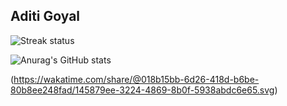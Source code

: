 ## Aditi Goyal

![Streak status](https://camo.githubusercontent.com/a01459c1fc0c4c575028f130390a3af2fa7bece9b8d276240d48a970230b6515/68747470733a2f2f6769746875622d726561646d652d73747265616b2d73746174732e6865726f6b756170702e636f6d2f3f757365723d6164697469676f79616c323931)

![Anurag's GitHub stats](https://github-readme-stats.vercel.app/api?username=aditigoyal291&show=reviews&theme=radical)

(https://wakatime.com/share/@018b15bb-6d26-418d-b6be-80b8ee248fad/145879ee-3224-4869-8b0f-5938abdc6e65.svg)


